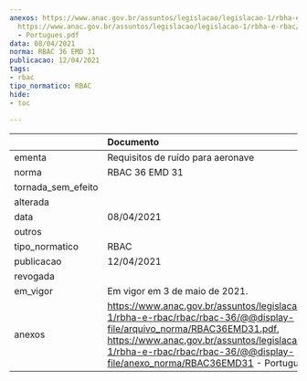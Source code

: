 ```yaml
---
anexos: https://www.anac.gov.br/assuntos/legislacao/legislacao-1/rbha-e-rbac/rbac/rbac-36/@@display-file/arquivo_norma/RBAC36EMD31.pdf,
  https://www.anac.gov.br/assuntos/legislacao/legislacao-1/rbha-e-rbac/rbac/rbac-36/@@display-file/anexo_norma/RBAC36EMD31
  - Portugues.pdf
data: 08/04/2021
norma: RBAC 36 EMD 31
publicacao: 12/04/2021
tags:
- rbac
tipo_normatico: RBAC
hide: 
- toc 
 
---
```


|                    | Documento                                                                                                                                                                                                                                                                |
|:-------------------|:-------------------------------------------------------------------------------------------------------------------------------------------------------------------------------------------------------------------------------------------------------------------------|
| ementa             | Requisitos de ruído para aeronave                                                                                                                                                                                                                                        |
| norma              | RBAC 36 EMD 31                                                                                                                                                                                                                                                           |
| tornada_sem_efeito |                                                                                                                                                                                                                                                                          |
| alterada           |                                                                                                                                                                                                                                                                          |
| data               | 08/04/2021                                                                                                                                                                                                                                                               |
| outros             |                                                                                                                                                                                                                                                                          |
| tipo_normatico     | RBAC                                                                                                                                                                                                                                                                     |
| publicacao         | 12/04/2021                                                                                                                                                                                                                                                               |
| revogada           |                                                                                                                                                                                                                                                                          |
| em_vigor           | Em vigor em 3 de maio de 2021.                                                                                                                                                                                                                                           |
| anexos             | https://www.anac.gov.br/assuntos/legislacao/legislacao-1/rbha-e-rbac/rbac/rbac-36/@@display-file/arquivo_norma/RBAC36EMD31.pdf, https://www.anac.gov.br/assuntos/legislacao/legislacao-1/rbha-e-rbac/rbac/rbac-36/@@display-file/anexo_norma/RBAC36EMD31 - Portugues.pdf |